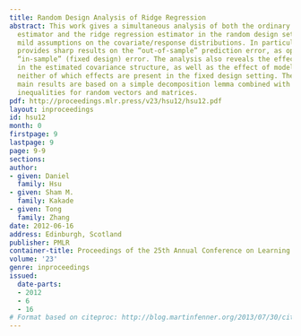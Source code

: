 ```yaml
---
title: Random Design Analysis of Ridge Regression
abstract: This work gives a simultaneous analysis of both the ordinary least squares
  estimator and the ridge regression estimator in the random design setting under
  mild assumptions on the covariate/response distributions. In particular, the analysis
  provides sharp results on the “out-of-sample” prediction error, as opposed to the
  “in-sample” (fixed design) error. The analysis also reveals the effect of errors
  in the estimated covariance structure, as well as the effect of modeling errors;
  neither of which effects are present in the fixed design setting. The proof of the
  main results are based on a simple decomposition lemma combined with concentration
  inequalities for random vectors and matrices.
pdf: http://proceedings.mlr.press/v23/hsu12/hsu12.pdf
layout: inproceedings
id: hsu12
month: 0
firstpage: 9
lastpage: 9
page: 9-9
sections: 
author:
- given: Daniel
  family: Hsu
- given: Sham M.
  family: Kakade
- given: Tong
  family: Zhang
date: 2012-06-16
address: Edinburgh, Scotland
publisher: PMLR
container-title: Proceedings of the 25th Annual Conference on Learning Theory
volume: '23'
genre: inproceedings
issued:
  date-parts:
  - 2012
  - 6
  - 16
# Format based on citeproc: http://blog.martinfenner.org/2013/07/30/citeproc-yaml-for-bibliographies/
---
```

